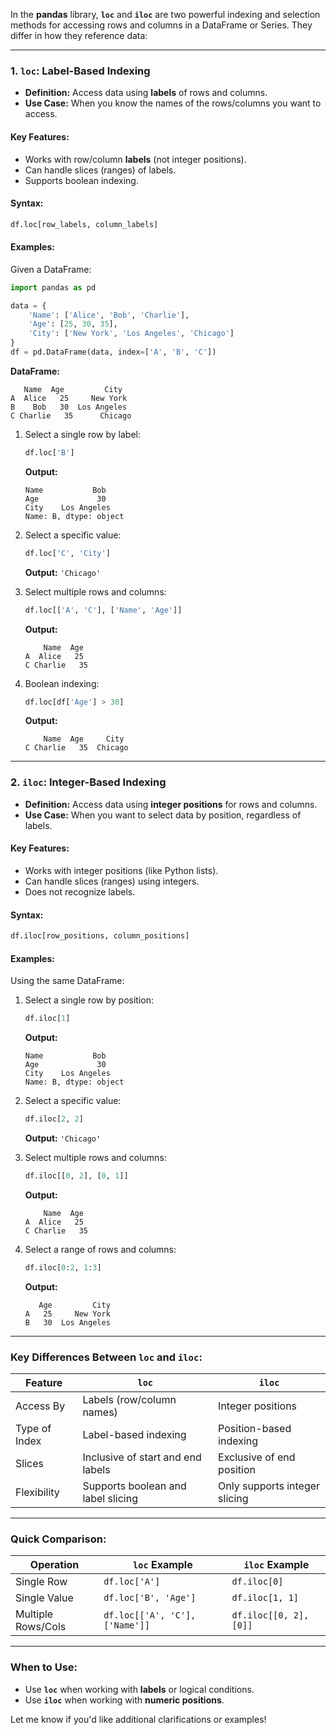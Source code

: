 In the **pandas** library, **`loc`** and **`iloc`** are two powerful indexing and selection methods for accessing rows and columns in a DataFrame or Series. They differ in how they reference data:

---

### **1. `loc`: Label-Based Indexing**
- **Definition:** Access data using **labels** of rows and columns.
- **Use Case:** When you know the names of the rows/columns you want to access.

#### **Key Features:**
- Works with row/column **labels** (not integer positions).
- Can handle slices (ranges) of labels.
- Supports boolean indexing.

#### **Syntax:**
```python
df.loc[row_labels, column_labels]
```

#### **Examples:**

Given a DataFrame:
```python
import pandas as pd

data = {
    'Name': ['Alice', 'Bob', 'Charlie'],
    'Age': [25, 30, 35],
    'City': ['New York', 'Los Angeles', 'Chicago']
}
df = pd.DataFrame(data, index=['A', 'B', 'C'])
```

**DataFrame:**
```
   Name  Age         City
A  Alice   25     New York
B    Bob   30  Los Angeles
C Charlie   35      Chicago
```

1. Select a single row by label:
   ```python
   df.loc['B']
   ```
   **Output:**
   ```
   Name           Bob
   Age             30
   City    Los Angeles
   Name: B, dtype: object
   ```

2. Select a specific value:
   ```python
   df.loc['C', 'City']
   ```
   **Output:** `'Chicago'`

3. Select multiple rows and columns:
   ```python
   df.loc[['A', 'C'], ['Name', 'Age']]
   ```
   **Output:**
   ```
       Name  Age
   A  Alice   25
   C Charlie   35
   ```

4. Boolean indexing:
   ```python
   df.loc[df['Age'] > 30]
   ```
   **Output:**
   ```
       Name  Age     City
   C Charlie   35  Chicago
   ```

---

### **2. `iloc`: Integer-Based Indexing**
- **Definition:** Access data using **integer positions** for rows and columns.
- **Use Case:** When you want to select data by position, regardless of labels.

#### **Key Features:**
- Works with integer positions (like Python lists).
- Can handle slices (ranges) using integers.
- Does not recognize labels.

#### **Syntax:**
```python
df.iloc[row_positions, column_positions]
```

#### **Examples:**

Using the same DataFrame:

1. Select a single row by position:
   ```python
   df.iloc[1]
   ```
   **Output:**
   ```
   Name           Bob
   Age             30
   City    Los Angeles
   Name: B, dtype: object
   ```

2. Select a specific value:
   ```python
   df.iloc[2, 2]
   ```
   **Output:** `'Chicago'`

3. Select multiple rows and columns:
   ```python
   df.iloc[[0, 2], [0, 1]]
   ```
   **Output:**
   ```
       Name  Age
   A  Alice   25
   C Charlie   35
   ```

4. Select a range of rows and columns:
   ```python
   df.iloc[0:2, 1:3]
   ```
   **Output:**
   ```
      Age         City
   A   25     New York
   B   30  Los Angeles
   ```

---

### **Key Differences Between `loc` and `iloc`:**

| Feature       | `loc`                              | `iloc`                      |
|---------------|------------------------------------|-----------------------------|
| Access By     | Labels (row/column names)         | Integer positions           |
| Type of Index | Label-based indexing              | Position-based indexing     |
| Slices        | Inclusive of start and end labels | Exclusive of end position   |
| Flexibility   | Supports boolean and label slicing| Only supports integer slicing|

---

### **Quick Comparison:**

| Operation         | `loc` Example                     | `iloc` Example              |
|--------------------|-----------------------------------|-----------------------------|
| Single Row         | `df.loc['A']`                    | `df.iloc[0]`                |
| Single Value       | `df.loc['B', 'Age']`             | `df.iloc[1, 1]`             |
| Multiple Rows/Cols | `df.loc[['A', 'C'], ['Name']]`   | `df.iloc[[0, 2], [0]]`      |

---

### When to Use:
- Use **`loc`** when working with **labels** or logical conditions.
- Use **`iloc`** when working with **numeric positions**.

Let me know if you'd like additional clarifications or examples!
